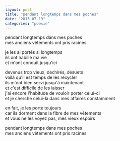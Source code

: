 ```yaml
---
layout: post
title: "pendant longtemps dans mes poches"
date: "2013-07-19"
categories: "poesie"
---
```


pendant longtemps dans mes poches  
mes anciens vêtements ont pris racines

je les ai portés si longtemps  
ils ont habillé ma vie  
et m'ont conduit jusqu'ici

devenus trop vieux, déchirés, désuets  
voilà qu'il est temps de les recycler  
ils m'ont bien servi jusqu'à maintenant  
et c'est difficile de les laisser  
j'ai encore l'habitude de vouloir porter celui-ci  
et je cherche celui-là dans mes affaires constamment

en fait, je les porte toujours  
car ils dorment dans la fibre de mes vêtements  
et vous ne les voyez pas, mes vieux espoirs  

pendant longtemps dans mes poches  
mes anciens vêtements ont pris racines
